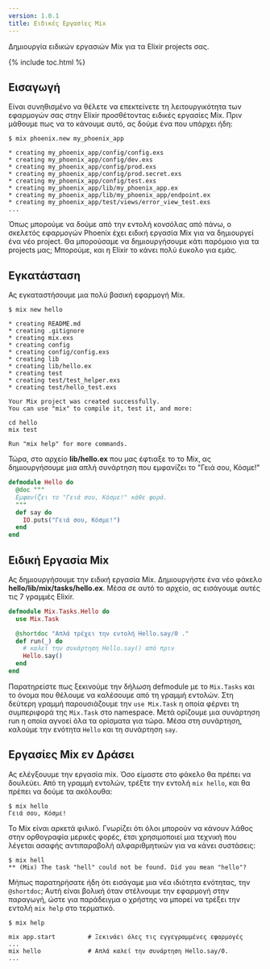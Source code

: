 ```yaml
---
version: 1.0.1
title: Ειδικές Εργασίες Mix
---
```


Δημιουργία ειδικών εργασιών Mix για τα Elixir projects σας.

{% include toc.html %}

## Εισαγωγή

Είναι συνηθισμένο να θέλετε να επεκτείνετε τη λειτουργικότητα των εφαρμογών σας στην Elixir προσθέτοντας ειδικές εργασίες Mix.  Πριν μάθουμε πως να το κάνουμε αυτό, ας δούμε ένα που υπάρχει ήδη:

```shell
$ mix phoenix.new my_phoenix_app

* creating my_phoenix_app/config/config.exs
* creating my_phoenix_app/config/dev.exs
* creating my_phoenix_app/config/prod.exs
* creating my_phoenix_app/config/prod.secret.exs
* creating my_phoenix_app/config/test.exs
* creating my_phoenix_app/lib/my_phoenix_app.ex
* creating my_phoenix_app/lib/my_phoenix_app/endpoint.ex
* creating my_phoenix_app/test/views/error_view_test.exs
...
```

Όπως μπορούμε να δούμε από την εντολή κονσόλας από πάνω, ο σκελετός εφαρμογών Phoenix έχει ειδική εργασία Mix για να δημιουργεί ένα νέο project.  Θα μπορούσαμε να δημιουργήσουμε κάτι παρόμοιο για τα projects μας;  Μπορούμε, και η Elixir το κάνει πολύ έυκολο για εμάς.

## Εγκατάσταση

Ας εγκαταστήσουμε μια πολύ βασική εφαρμογή Mix.

```shell
$ mix new hello

* creating README.md
* creating .gitignore
* creating mix.exs
* creating config
* creating config/config.exs
* creating lib
* creating lib/hello.ex
* creating test
* creating test/test_helper.exs
* creating test/hello_test.exs

Your Mix project was created successfully.
You can use "mix" to compile it, test it, and more:

cd hello
mix test

Run "mix help" for more commands.
```

Τώρα, στο αρχείο **lib/hello.ex** που μας έφτιαξε το το Mix, ας δημιουργήσουμε μια απλή συνάρτηση που εμφανίζει το "Γειά σου, Κόσμε!"

```elixir
defmodule Hello do
  @doc """
  Εμφανίζει το "Γειά σου, Κόσμε!" κάθε φορά.
  """
  def say do
    IO.puts("Γειά σου, Κόσμε!")
  end
end
```

## Ειδική Εργασία Mix

Ας δημιουργήσουμε την ειδική εργασία Mix.  Δημιουργήστε ένα νέο φάκελο **hello/lib/mix/tasks/hello.ex**.  Μέσα σε αυτό το αρχείο, ας εισάγουμε αυτές τις 7 γραμμές Elixir.

```elixir
defmodule Mix.Tasks.Hello do
  use Mix.Task

  @shortdoc "Απλά τρέχει την εντολή Hello.say/0 ."
  def run(_) do
    # καλεί την συνάρτηση Hello.say() από πριν
    Hello.say()
  end
end
```

Παρατηρείστε πως ξεκινούμε την δήλωση defmodule με το `Mix.Tasks` και το όνομα που θέλουμε να καλέσουμε από τη γραμμή εντολών.  Στη δεύτερη γραμμή παρουσιάζουμε την `use Mix.Task` η οποία φέρνει τη συμπεριφορά της `Mix.Task` στο namespace.  Μετά ορίζουμε μια συνάρτηση run η οποία αγνοεί όλα τα ορίσματα για τώρα.  Μέσα στη συνάρτηση, καλούμε την ενότητα `Hello` και τη συνάρτηση `say`.

## Εργασίες Mix εν Δράσει

Ας ελέγξουυμε την εργασία mix.  Όσο είμαστε στο φάκελο θα πρέπει να δουλεύει.  Από τη γραμμή εντολών, τρέξτε την εντολή `mix hello`, και θα πρέπει να δούμε τα ακόλουθα:

```shell
$ mix hello
Γειά σου, Κόσμε!
```

Το Mix είναι αρκετά φιλικό.  Γνωρίζει ότι όλοι μπορούν να κάνουν λάθος στην ορθογραφία μερικές φορές, έτσι χρησιμοποιεί μια τεχνική που λέγεται ασαφής αντιπαραβολή αλφαριθμητικών για να κάνει συστάσεις:

```shell
$ mix hell
** (Mix) The task "hell" could not be found. Did you mean "hello"?
```

Μήπως παρατηρήσατε ήδη ότι εισάγαμε μια νέα ιδιότητα ενότητας, την `@shortdoc`;  Αυτή είναι βολική όταν στέλνουμε την εφαρμογή στην παραγωγή, ώστε για παράδειγμα ο χρήστης να μπορεί να τρέξει την εντολή `mix help` στο τερματικό.

```shell
$ mix help

mix app.start         # Ξεκινάει όλες τις εγγεγραμμένες εφαρμογές
...
mix hello             # Απλά καλεί την συνάρτηση Hello.say/0.
...
```
